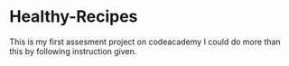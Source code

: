 # Healthy-Recipes
This is my first assesment project on codeacademy 
I could do more than this by following instruction given.
